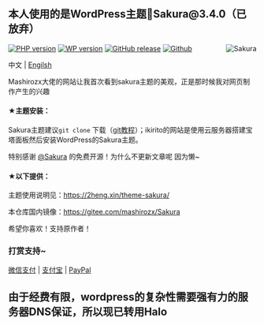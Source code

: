 <article class="markdown-body entry-content container-lg" itemprop="text">
<h1>本人使用的是WordPress主题🌸Sakura@3.4.0（已放弃）</h1>
  <p><a target="_blank" rel="noopener noreferrer" href="https:ikirito.xyz"><img align="right" src="https://cdn.jsdelivr.net/gh/i-kirito/cdn@1.2.4/images/2021/02/favicon-1.png" alt="Sakura" style="max-width: 100%;"></a></p>
<p><a target="_blank" rel="noopener noreferrer" href="https://camo.githubusercontent.com/29a944de232061f63c05a59b3b01fa655bb16a6fafcfcbbdd299c959a6ede665/68747470733a2f2f696d672e736869656c64732e696f2f62616467652f5048502d372e312b2d3446354239332e7376673f7374796c653d666c61742d737175617265266c6f676f3d706870"><img src="https://camo.githubusercontent.com/29a944de232061f63c05a59b3b01fa655bb16a6fafcfcbbdd299c959a6ede665/68747470733a2f2f696d672e736869656c64732e696f2f62616467652f5048502d372e312b2d3446354239332e7376673f7374796c653d666c61742d737175617265266c6f676f3d706870" alt="PHP version" data-canonical-src="https://img.shields.io/badge/PHP-7.1+-4F5B93.svg?style=flat-square&amp;logo=php" style="max-width: 100%;"></a>
<a target="_blank" rel="noopener noreferrer" href="https://camo.githubusercontent.com/68cdfe0584bdec44758da1fb550f53c503b0226ad72bff8035445048085ed5fd/68747470733a2f2f696d672e736869656c64732e696f2f62616467652f576f726450726573732d352e332d3030373361612e7376673f7374796c653d666c61742d737175617265266c6f676f3d776f72647072657373"><img src="https://camo.githubusercontent.com/68cdfe0584bdec44758da1fb550f53c503b0226ad72bff8035445048085ed5fd/68747470733a2f2f696d672e736869656c64732e696f2f62616467652f576f726450726573732d352e332d3030373361612e7376673f7374796c653d666c61742d737175617265266c6f676f3d776f72647072657373" alt="WP version" data-canonical-src="https://img.shields.io/badge/WordPress-5.3-0073aa.svg?style=flat-square&amp;logo=wordpress" style="max-width: 100%;"></a>
<a href="https://github.com/mashirozx/Sakura/releases/latest"><img src="https://camo.githubusercontent.com/4a4d3b3c94daa18b5f8fd91cfdc4efa34536ad752b0ca06b27349b4e835f3628/68747470733a2f2f696d672e736869656c64732e696f2f6769746875622f762f72656c656173652f6d61736869726f7a782f53616b7572612e7376673f7374796c653d666c61742d737175617265266c6f676f3d676974687562" alt="GitHub release" data-canonical-src="https://img.shields.io/github/v/release/mashirozx/Sakura.svg?style=flat-square&amp;logo=github" style="max-width: 100%;"></a>
<a href="https://github.com/i-kirito/ikirito/commits/dev"><img src="https://github.com/sakura-editor/sakura/workflows/build%20sakura/badge.svg" alt="Github" data-canonical-src="?style=flat-square&amp;logo=git&amp;color=important" style="max-width: 100%;"></a>
<a href="https://www.jsdelivr.com/package/gh/i-kirito/ikirito" rel="nofollow"><img src="https://data.jsdelivr.com/v1/package/gh/i-kirito/ikirito/badge?style=rounded" alt="" style="max-width: 100%;"></a></p>
<p>中文 | <a href="/README-en.md">Engilsh</a></p>
<p>Mashirozx大佬的网站让我首次看到sakura主题的美观，正是那时候我对网页制作产生的兴趣</p>
<h4>★主题安装：</h4>
<p>Sakura主题建议<code>git clone</code> 下载（<a href="https://github.com/mashirozx/Sakura/wiki/Git-%E4%B8%8B%E8%BD%BD%E3%80%81%E6%9B%B4%E6%96%B0%E6%8C%87%E5%8D%97">git教程</a>）；ikirito的网站是使用云服务器搭建宝塔面板然后安装WordPress的Sakura主题。</p>
<p>特别感谢 <a href="https://github.com/mashirozx/sakura">@Sakura</a> 的免费开源！为什么不更新文章呢 因为懒~</p>
<h4>★以下提供：</h4>
<p>主题使用说明见：<a href="https://2heng.xin/theme-sakura/" rel="nofollow">https://2heng.xin/theme-sakura/</a></p>
<p>本仓库国内镜像：<a href="https://gitee.com/mashirozx/Sakura" rel="nofollow">https://gitee.com/mashirozx/Sakura</a></p>
<p>希望你喜欢！支持原作者！</p>
<h3>打赏支持~</h3>
<p><a href="https://cdn.jsdelivr.net/gh/i-kirito/cdn@1.2.4/images/2021/09/wechat.png" rel="nofollow">微信支付</a> | <a href="" rel="nofollow">支付宝</a> | <a href="" rel="nofollow">PayPal</a></p>
<h2>由于经费有限，wordpress的复杂性需要强有力的服务器DNS保证，所以现已转用Halo</h2>
</article>
